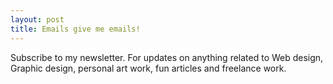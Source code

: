 ```yaml
---
layout: post
title: Emails give me emails!
---
```


Subscribe to my newsletter. For updates on anything related to Web design, Graphic design, personal art work, fun articles and freelance work. 


